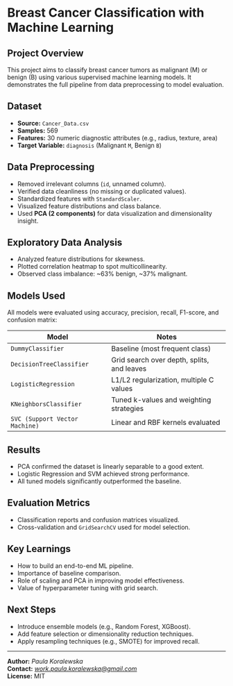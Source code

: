 # Breast Cancer Classification with Machine Learning

## Project Overview
This project aims to classify breast cancer tumors as malignant (M) or benign (B) using various supervised machine learning models. It demonstrates the full pipeline from data preprocessing to model evaluation.

## Dataset
- **Source:** `Cancer_Data.csv`
- **Samples:** 569
- **Features:** 30 numeric diagnostic attributes (e.g., radius, texture, area)
- **Target Variable:** `diagnosis` (Malignant `M`, Benign `B`)

## Data Preprocessing
- Removed irrelevant columns (`id`, unnamed column).
- Verified data cleanliness (no missing or duplicated values).
- Standardized features with `StandardScaler`.
- Visualized feature distributions and class balance.
- Used **PCA (2 components)** for data visualization and dimensionality insight.

## Exploratory Data Analysis
- Analyzed feature distributions for skewness.
- Plotted correlation heatmap to spot multicollinearity.
- Observed class imbalance: ~63% benign, ~37% malignant.

## Models Used
All models were evaluated using accuracy, precision, recall, F1-score, and confusion matrix:

| Model                  | Notes                                     |
|------------------------|-------------------------------------------|
| `DummyClassifier`      | Baseline (most frequent class)            |
| `DecisionTreeClassifier` | Grid search over depth, splits, and leaves |
| `LogisticRegression`   | L1/L2 regularization, multiple C values   |
| `KNeighborsClassifier` | Tuned k-values and weighting strategies   |
| `SVC (Support Vector Machine)` | Linear and RBF kernels evaluated       |

## Results
- PCA confirmed the dataset is linearly separable to a good extent.
- Logistic Regression and SVM achieved strong performance.
- All tuned models significantly outperformed the baseline.

## Evaluation Metrics
- Classification reports and confusion matrices visualized.
- Cross-validation and `GridSearchCV` used for model selection.

## Key Learnings
- How to build an end-to-end ML pipeline.
- Importance of baseline comparison.
- Role of scaling and PCA in improving model effectiveness.
- Value of hyperparameter tuning with grid search.

## Next Steps
- Introduce ensemble models (e.g., Random Forest, XGBoost).
- Add feature selection or dimensionality reduction techniques.
- Apply resampling techniques (e.g., SMOTE) for improved recall.

---

**Author:** *Paula Koralewska*  
**Contact:** *work.paula.koralewska@gmail.com*  
**License:** MIT
